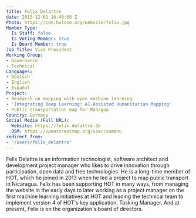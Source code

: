 ```yaml
---
title: Felix Delattre
date: 2013-12-01 16:40:00 Z
Photo: https://cdn.hotosm.org/website/felix.jpg
Member Type:
  Is Staff: false
  Is Voting Member: true
  Is Board Member: true
Job Title: Vice President
Working Group:
- Governance
- Technical
Languages:
- Deutsch
- English
- Español
Project:
- Research on mapping with open machine learning
- 'Integrating Deep Learning: AI-Assisted Humanitarian Mapping'
- Public transportation map for Managua
Country: Germany
Social Media (Full URL):
  Website: https://felix.delattre.de
  OSM: https://openstreetmap.org/user/xamanu
redirect_from:
- "/users/felix_delattre"
---
```


<p>Felix Delattre is an information technologist, software architect and development project manager who likes to drive innovation through participation, open data and free technologies. He is a long-time member of HOT, which he joined in 2013 when he led a project to map public transport in Nicaragua. Felix has been supporting HOT in many ways, from managing the website in the early days to later working as a project manager on the first machine learning initiatives at HOT and leading the technical team to implement version 4 of HOT's key application, Tasking Manager. And at present, Felix is on the organization's board of directors.</p>
